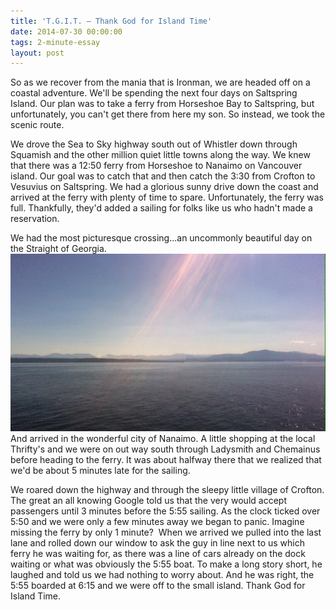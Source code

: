 ```yaml
---
title: 'T.G.I.T. — Thank God for Island Time'
date: 2014-07-30 00:00:00 
tags: 2-minute-essay
layout: post
---
```

So as we recover from the mania that is Ironman, we are headed off on a coastal adventure. We'll be spending the next four days on Saltspring Island. Our plan was to take a ferry from Horseshoe Bay to Saltspring, but unfortunately, you can't get there from here my son. So instead, we took the scenic route.

We drove the Sea to Sky highway south out of Whistler down through Squamish and the other million quiet little towns along the way. We knew that there was a 12:50 ferry from Horseshoe to Nanaimo on Vancouver island. Our goal was to catch that and then catch the 3:30 from Crofton to Vesuvius on Saltspring. We had a glorious sunny drive down the coast and arrived at the ferry with plenty of time to spare. Unfortunately, the ferry was full. Thankfully, they'd added a sailing for folks like us who hadn't made a reservation.

We had the most picturesque crossing...an uncommonly beautiful day on the Straight of Georgia. 
![](/content/images/2014/Aug/ferry.jpg)
And arrived in the wonderful city of Nanaimo. A little shopping at the local Thrifty's and we were on out way south through Ladysmith and Chemainus before heading to the ferry. It was about halfway there that we realized that we'd be about 5 minutes late for the sailing. 

We roared down the highway and through the sleepy little village of Crofton. The great an all knowing Google told us that the very would accept passengers until 3 minutes before the 5:55 sailing. As the clock ticked over 5:50 and we were only a few minutes away we began to panic. Imagine missing the ferry by only 1 minute?  When we arrived we pulled into the last lane and rolled down our window to ask the guy in line next to us which ferry he was waiting for, as there was a line of cars already on the dock waiting or what was obviously the 5:55 boat. To make a long story short, he laughed and told us we had nothing to worry about. And he was right, the 5:55 boarded at 6:15 and we were off to the small island. Thank God for Island Time. 
